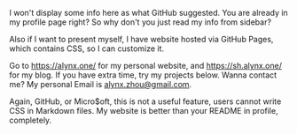 <!-- ### Hi there 👋 -->

<!--
**AlynxZhou/AlynxZhou** is a ✨ _special_ ✨ repository because its `README.md` (this file) appears on your GitHub profile.

Here are some ideas to get you started:

- 🔭 I’m currently working on ...
- 🌱 I’m currently learning ...
- 👯 I’m looking to collaborate on ...
- 🤔 I’m looking for help with ...
- 💬 Ask me about ...
- 📫 How to reach me: ...
- 😄 Pronouns: ...
- ⚡ Fun fact: ...
-->

I won't display some info here as what GitHub suggested. You are already in my profile page right? So why don't you just read my info from sidebar?

Also if I want to present myself, I have website hosted via GitHub Pages, which contains CSS, so I can customize it.

Go to <https://alynx.one/> for my personal website, and <https://sh.alynx.one/> for my blog. If you have extra time, try my projects below. Wanna contact me? My personal Email is [alynx.zhou@gmail.com](mailto:alynx.zhou@gmail.com).

Again, GitHub, or Micro$oft, this is not a useful feature, users cannot write CSS in Markdown files. My website is better than your README in profile, completely.

